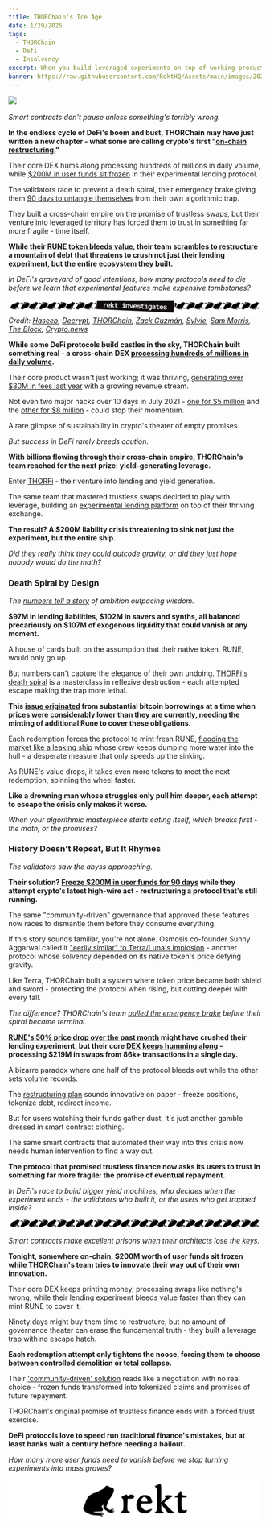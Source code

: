 ```yaml
---
title: THORChain's Ice Age
date: 1/29/2025
tags:
  - THORChain
  - Defi
  - Insolvency
excerpt: When you build leveraged experiments on top of working products, reality strikes. THORChain now faces $200M in frozen funds, a native token in free fall, and 90 days to choose between controlled demolition or total collapse.
banner: https://raw.githubusercontent.com/RektHQ/Assets/main/images/2023/01/thorchains-iceage-header.png
---
```

![](https://raw.githubusercontent.com/RektHQ/Assets/main/images/2023/01/thorchains-iceage-header.png)




_Smart contracts don't pause unless something's terribly wrong._

  

**In the endless cycle of DeFi's boom and bust, THORChain may have just written a new chapter - what some are calling crypto's first "[on-chain restructuring.](https://x.com/hosseeb/status/1882628227920965748)"**

  

Their core DEX hums along processing hundreds of millions in daily volume, while [$200M in user funds sit frozen](https://decrypt.co/302688/defi-network-thorchain-200-million-debt-whats-going-on) in their experimental lending protocol.

  

The validators race to prevent a death spiral, their emergency brake giving them [90 days to untangle themselves](https://x.com/THORChain/status/1883285909426315444) from their own algorithmic trap.

  

They built a cross-chain empire on the promise of trustless swaps, but their venture into leveraged territory has forced them to trust in something far more fragile - time itself.

  

**While their [RUNE token bleeds value](https://www.coingecko.com/en/coins/thorchain), their team [scrambles to restructure](https://gitlab.com/thorchain/thornode/-/issues/2144) a mountain of debt that threatens to crush not just their lending experiment, but the entire ecosystem they built.**

  

_In DeFi's graveyard of good intentions, how many protocols need to die before we learn that experimental features make expensive tombstones?_

![](https://raw.githubusercontent.com/RektHQ/Assets/main/images/2021/09/rekt-investigates-linebreak.png)
_Credit: [Haseeb](https://x.com/hosseeb/status/1882628227920965748), [Decrypt](https://decrypt.co/302688/defi-network-thorchain-200-million-debt-whats-going-on), [THORChain](https://x.com/THORChain/status/1883285909426315444), [Zack Guzmán](https://x.com/zGuz/status/1883319111029285123), [Sylvie](https://x.com/Sylvie0301/status/1883973529361605081), [Sam Morris](https://x.com/ItsSamArthur/status/1884133836541551097), [The Block](https://www.theblock.co/post/336782/thorchain-thorfi-rune-restructuring), [Crypto.news](https://crypto.news/thorchain-eerily-similar-to-terra-luna-implosion-osmosis-co-founder/)_

  

**While some DeFi protocols build castles in the sky, THORChain built something real - a cross-chain DEX [processing hundreds of millions in daily volume](https://x.com/zGuz/status/1883319111029285123).**

  

Their core product wasn't just working; it was thriving, [generating over $30M in fees last year](https://x.com/THORChain/status/1877031633200775447) with a growing revenue stream.

Not even two major hacks over 10 days in July 2021 - [one for $5 million](https://rekt.news/thorchain-rekt/) and the [other for $8 million](https://rekt.news/thorchain-rekt2/) - could stop their momentum.

A rare glimpse of sustainability in crypto's theater of empty promises.

  

_But success in DeFi rarely breeds caution._

  

**With billions flowing through their cross-chain empire, THORChain's team reached for the next prize: yield-generating leverage.**

  

Enter [THORFi](https://thorfi.io/) - their venture into lending and yield generation.

  

The same team that mastered trustless swaps decided to play with leverage, building an [experimental lending platform](https://x.com/Sylvie0301/status/1883973529361605081) on top of their thriving exchange.

  

**The result? A $200M liability crisis threatening to sink not just the experiment, but the entire ship.**

  

_Did they really think they could outcode gravity, or did they just hope nobody would do the math?_

  

### Death Spiral by Design

  

_The [numbers tell a story](https://x.com/ItsSamArthur/status/1884133836541551097) of ambition outpacing wisdom._  
  
**$97M in lending liabilities, $102M in savers and synths, all balanced precariously on $107M of exogenous liquidity that could vanish at any moment.**

  

A house of cards built on the assumption that their native token, RUNE, would only go up.

  

But numbers can't capture the elegance of their own undoing. [THORFi's death spiral](https://www.theblock.co/post/336782/thorchain-thorfi-rune-restructuring) is a masterclass in reflexive destruction - each attempted escape making the trap more lethal.

  

**This [issue originated](https://www.theblock.co/post/336782/thorchain-thorfi-rune-restructuring) from substantial bitcoin borrowings at a time when prices were considerably lower than they are currently, needing the minting of additional Rune to cover these obligations.**

  

Each redemption forces the protocol to mint fresh RUNE, [flooding the market like a leaking ship](https://www.theblock.co/post/336782/thorchain-thorfi-rune-restructuring) whose crew keeps dumping more water into the hull - a desperate measure that only speeds up the sinking.

  

As RUNE's value drops, it takes even more tokens to meet the next redemption, spinning the wheel faster.

  

**Like a drowning man whose struggles only pull him deeper, each attempt to escape the crisis only makes it worse.**

  

_When your algorithmic masterpiece starts eating itself, which breaks first - the math, or the promises?_  
  
### History Doesn't Repeat, But It Rhymes

  

_The validators saw the abyss approaching._

  

**Their solution? [Freeze $200M in user funds for 90 days](https://decrypt.co/302688/defi-network-thorchain-200-million-debt-whats-going-on) while they attempt crypto's latest high-wire act - restructuring a protocol that's still running.**

  

The same "community-driven" governance that approved these features now races to dismantle them before they consume everything.  
  
If this story sounds familiar, you're not alone. Osmosis co-founder Sunny Aggarwal called it ["eerily similar" to Terra/Luna's implosion](https://crypto.news/thorchain-eerily-similar-to-terra-luna-implosion-osmosis-co-founder/) - another protocol whose solvency depended on its native token's price defying gravity.

  

Like Terra, THORChain built a system where token price became both shield and sword - protecting the protocol when rising, but cutting deeper with every fall.

  
_The difference? THORChain's team [pulled the emergency brake](https://cointelegraph.com/news/thorchain-pauses-bitcoin-ether-lending-amid-insolvency-risks?utm_source=rss_feed&utm_medium=rss_tag_altcoin&utm_campaign=rss_partner_inbound) before their spiral became terminal._

  

**[RUNE's 50% price drop over the past month](https://www.coingecko.com/en/coins/thorchain) might have crushed their lending experiment, but their core [DEX keeps humming along](https://x.com/zGuz/status/1883319111029285123) - processing $219M in swaps from 86k+ transactions in a single day.**

  

A bizarre paradox where one half of the protocol bleeds out while the other sets volume records.

  

The [restructuring plan](https://gitlab.com/thorchain/thornode/-/issues/2144) sounds innovative on paper - freeze positions, tokenize debt, redirect income.

  

But for users watching their funds gather dust, it's just another gamble dressed in smart contract clothing.

  

The same smart contracts that automated their way into this crisis now needs human intervention to find a way out.

  

**The protocol that promised trustless finance now asks its users to trust in something far more fragile: the promise of eventual repayment.**

  

_In DeFi's race to build bigger yield machines, who decides when the experiment ends - the validators who built it, or the users who get trapped inside?_

![](https://raw.githubusercontent.com/RektHQ/Assets/main/images/2021/03/rekt-linebreak.png)




_Smart contracts make excellent prisons when their architects lose the keys._

  

**Tonight, somewhere on-chain, $200M worth of user funds sit frozen while THORChain's team tries to innovate their way out of their own innovation.**

  

Their core DEX keeps printing money, processing swaps like nothing's wrong, while their lending experiment bleeds value faster than they can mint RUNE to cover it.

  

Ninety days might buy them time to restructure, but no amount of governance theater can erase the fundamental truth - they built a leverage trap with no escape hatch.

  

**Each redemption attempt only tightens the noose, forcing them to choose between controlled demolition or total collapse.**

  

Their ['community-driven' solution](https://gitlab.com/thorchain/thornode/-/issues/2144) reads like a negotiation with no real choice - frozen funds transformed into tokenized claims and promises of future repayment.

  

THORChain's original promise of trustless finance ends with a forced trust exercise.

  

**DeFi protocols love to speed run traditional finance's mistakes, but at least banks wait a century before needing a bailout.**  
  
_How many more user funds need to vanish before we stop turning experiments into mass graves?_


![](https://raw.githubusercontent.com/RektHQ/Assets/main/images/2021/08/rekt-outline-conc.png)









